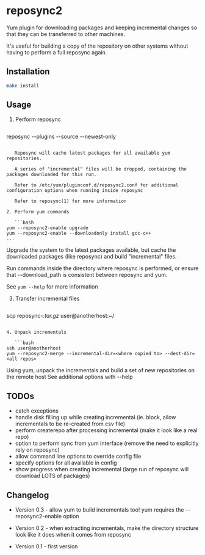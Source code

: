 # reposync2

Yum plugin for downloading packages and keeping incremental changes so that they can be transferred to other machines.

It's useful for building a copy of the repository on other systems without having to perform a full reposync again.

## Installation 

```bash
make install
```

## Usage

1. Perform reposync

   ```bash
reposync --plugins --source --newest-only
```

   Reposync will cache latest packages for all available yum repositories.
   
   A series of "incremental" files will be dropped, containing the packages downloaded for this run.
   
   Refer to /etc/yum/pluginconf.d/reposync2.conf for additional configuration options when running inside reposync
   
   Refer to reposync(1) for more information

2. Perform yum commands

   ```bash
yum --reposync2-enable upgrade
yum --reposync2-enable --downloadonly install gcc-c++
...
```

   Upgrade the system to the latest packages available, but cache the downloaded packages (like reposync) and build "incremental" files.

   Run commands inside the directory where reposync is performed, or ensure that --download_path is consistent between reposync and yum.

   See ```yum --help``` for more information

3. Transfer incremental files

   ```bash
scp reposync-*.tar.gz* user@anotherhost:~/
```

4. Unpack incrementals

   ```bash
ssh user@anotherhost
yum --reposync2-merge --incremental-dir=<where copied to> --dest-dir=<all repos>
```

   Using yum, unpack the incrementals and build a set of new repositories on the remote host
   See additional options with --help

## TODOs

* catch exceptions
* handle disk filling up while creating incremental (ie. block, allow incrementals to be re-created from csv file)
* perform createrepo after processing incremental (make it look like a real repo)
* option to perform sync from yum interface (remove the need to explicitly rely on reposync)
* allow command line options to override config file
* specify options for all available in config
* show progress when creating incremental (large run of reposync will download LOTS of packages)

## Changelog

* Version 0.3 - allow yum to build incrementals too! yum requires the --reposync2-enable option

* Version 0.2 - when extracting incrementals, make the directory structure look like it does when it comes from reposync

* Version 0.1 - first version
